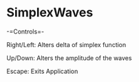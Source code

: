 # SimplexWaves

-=Controls=-

Right/Left: Alters delta of simplex function

Up/Down: Alters the amplitude of the waves

Escape: Exits Application
